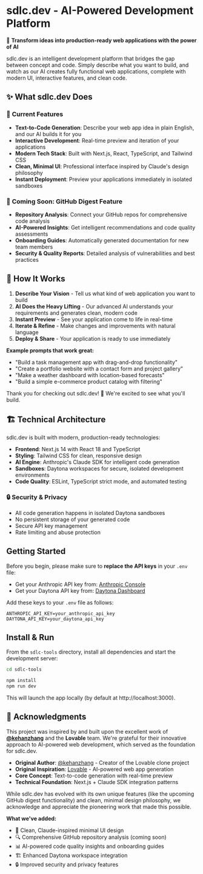 # sdlc.dev - AI-Powered Development Platform

🚀 **Transform ideas into production-ready web applications with the power of AI**

sdlc.dev is an intelligent development platform that bridges the gap between concept and code. Simply describe what you want to build, and watch as our AI creates fully functional web applications, complete with modern UI, interactive features, and clean code.

## ✨ What sdlc.dev Does

### 🎯 **Current Features**
- **Text-to-Code Generation**: Describe your web app idea in plain English, and our AI builds it for you
- **Interactive Development**: Real-time preview and iteration of your applications
- **Modern Tech Stack**: Built with Next.js, React, TypeScript, and Tailwind CSS
- **Clean, Minimal UI**: Professional interface inspired by Claude's design philosophy
- **Instant Deployment**: Preview your applications immediately in isolated sandboxes

### 🔮 **Coming Soon: GitHub Digest Feature**
- **Repository Analysis**: Connect your GitHub repos for comprehensive code analysis
- **AI-Powered Insights**: Get intelligent recommendations and code quality assessments
- **Onboarding Guides**: Automatically generated documentation for new team members
- **Security & Quality Reports**: Detailed analysis of vulnerabilities and best practices

## 🎨 **How It Works**

1. **Describe Your Vision** - Tell us what kind of web application you want to build
2. **AI Does the Heavy Lifting** - Our advanced AI understands your requirements and generates clean, modern code
3. **Instant Preview** - See your application come to life in real-time
4. **Iterate & Refine** - Make changes and improvements with natural language
5. **Deploy & Share** - Your application is ready to use immediately

**Example prompts that work great:**
- "Build a task management app with drag-and-drop functionality"
- "Create a portfolio website with a contact form and project gallery"
- "Make a weather dashboard with location-based forecasts"
- "Build a simple e-commerce product catalog with filtering"

Thank you for checking out sdlc.dev! 🙏 We're excited to see what you'll build.

## 🏗️ **Technical Architecture**

sdlc.dev is built with modern, production-ready technologies:

- **Frontend**: Next.js 14 with React 18 and TypeScript
- **Styling**: Tailwind CSS for clean, responsive design
- **AI Engine**: Anthropic's Claude SDK for intelligent code generation
- **Sandboxes**: Daytona workspaces for secure, isolated development environments
- **Code Quality**: ESLint, TypeScript strict mode, and automated testing

### 🔒 **Security & Privacy**
- All code generation happens in isolated Daytona sandboxes
- No persistent storage of your generated code
- Secure API key management
- Rate limiting and abuse protection

## Getting Started

Before you begin, please make sure to **replace the API keys** in your `.env` file:

- Get your Anthropic API key from: [Anthropic Console](https://console.anthropic.com/dashboard)
- Get your Daytona API key from: [Daytona Dashboard](https://www.daytona.io/)

Add these keys to your `.env` file as follows:

``` .env
ANTHROPIC_API_KEY=your_anthropic_api_key
DAYTONA_API_KEY=your_daytona_api_key
```

## Install & Run

From the `sdlc-tools` directory, install all dependencies and start the development server:


```bash
cd sdlc-tools

npm install
npm run dev
```

This will launch the app locally (by default at http://localhost:3000).

## 🙏 **Acknowledgments**

This project was inspired by and built upon the excellent work of **[@kehanzhang](https://github.com/kehanzhang)** and the **Lovable** team. We're grateful for their innovative approach to AI-powered web development, which served as the foundation for sdlc.dev.

- **Original Author**: [@kehanzhang](https://github.com/kehanzhang) - Creator of the Lovable clone project
- **Original Inspiration**: [Lovable](https://lovable.dev) - AI-powered web app generation
- **Core Concept**: Text-to-code generation with real-time preview
- **Technical Foundation**: Next.js + Claude SDK integration patterns

While sdlc.dev has evolved with its own unique features (like the upcoming GitHub digest functionality) and clean, minimal design philosophy, we acknowledge and appreciate the pioneering work that made this possible.

**What we've added:**
- 🎨 Clean, Claude-inspired minimal UI design
- 🔍 Comprehensive GitHub repository analysis (coming soon)
- 📊 AI-powered code quality insights and onboarding guides
- 🏗️ Enhanced Daytona workspace integration
- 🔒 Improved security and privacy features


